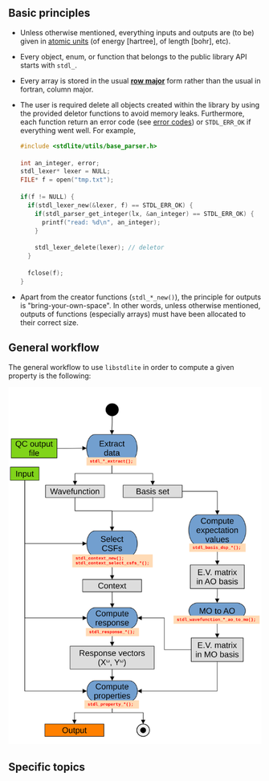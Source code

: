 <!-- to be included in API/index.md -->

## Basic principles

+ Unless otherwise mentioned, everything inputs and outputs are (to be) given in [atomic units](https://en.wikipedia.org/wiki/Atomic_units) (of energy [hartree], of length [bohr], etc).

+ Every object, enum, or function that belongs to the public library API starts with `stdl_`.

+ Every array is stored in the usual [**row major**](https://en.wikipedia.org/wiki/Row-_and_column-major_order) form rather than the usual in fortran, column major.

+ The user is required delete all objects created within the library by using the provided deletor functions to avoid memory leaks.
  Furthermore, each function return an error code (see [error codes](./errors/stdl_error_code_)) or `STDL_ERR_OK` if everything went well.
  For example,

  ```c
  #include <stdlite/utils/base_parser.h>
  
  int an_integer, error;
  stdl_lexer* lexer = NULL;
  FILE* f = open("tmp.txt");
  
  if(f != NULL) {
    if(stdl_lexer_new(&lexer, f) == STDL_ERR_OK) {
      if(stdl_parser_get_integer(lx, &an_integer) == STDL_ERR_OK) {
        printf("read: %d\n", an_integer);
      }
    
      stdl_lexer_delete(lexer); // deletor
    }
    
    fclose(f);
  }
  ```

+ Apart from the creator functions (`stdl_*_new()`), the principle for outputs is "bring-your-own-space". 
  In other words, unless otherwise mentioned, outputs of functions (especially arrays) must have been allocated to their correct size.

## General workflow

The general workflow to use `libstdlite` in order to compute a given property is the following:

![General workflow](../assets/activity_diagram_API.svg)


## Specific topics